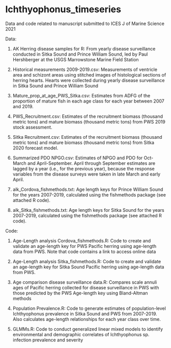 # Ichthyophonus_timeseries
Data and code related to manuscript submitted to ICES J of Marine Science 2021

Data: 
1) AK Herring disease samples for R: From yearly disease surveillance conducted in Sitka Sound and Prince William Sound, led by Paul Hershberger at the USGS Marrowstone Marine Field Station

2) Historical measurements 2009-2019.csv: Measurements of ventricle area and schizont areas using stitched images of histological sections of herring hearts. Hearts were collected during yearly disease surveillance in Sitka Sound and Prince William Sound

3) Mature_prop_at_age_PWS_Sitka.csv: Estimates from ADFG of the proportion of mature fish in each age class for each year between 2007 and 2019. 

4) PWS_Recruitment.csv: Estimates of the recruitment biomass (thousand metric tons) and mature biomass (thousand metric tons) from PWS 2019 stock assessment. 

6) Sitka Recruitment.csv: Estimates of the recruitment biomass (thousand metric tons) and mature biomass (thousand metric tons) from Sitka 2020 forecast model. 

7) Summarized PDO NPGO.csv: Estimates of NPGO and PDO for Oct-March and April-September. April through September estimates are lagged by a year (i.e., for the previous year), because the response variables from the disease surveys were taken in late March and early April.

8) alk_Cordova_fishmethods.txt: Age length keys for Prince William Sound for the years 2007-2019, calculated using the fishmethods package (see attached R code). 

9) alk_Sitka_fishmethods.txt: Age length keys for Sitka Sound for the years 2007-2019, calculated using the fishmethods package (see attached R code). 

Code:
1) Age-Length analysis Cordova_fishmethods.R: Code to create and validate an age-length key for PWS Pacific herring using age-length data from PWS. Note that code contains a link to access online data

2) Age-Length analysis Sitka_fishmethods.R: Code to create and validate an age-length key for Sitka Sound Pacific herring using age-length data from PWS.

3) Age comparison disease surveillance data.R: Compares scale annuli ages of Pacific herring collected for disease surveillance in PWS with those predicted by the PWS Age-length key using Bland-Altman methods

4) Population Prevalence.R: Code to generate estimates of population-level Ichthyophonus prevalence in Sitka Sound and PWS from 2007-2019. Also calculates age-length relationships for each year class over time. 

5) GLMMs.R: Code to conduct generalized linear mixed models to identify environmental and demographic correlates of Ichthyophonus sp. infection prevalence and severity



